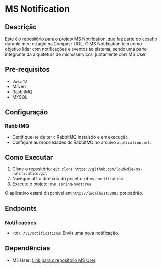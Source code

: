 # MS Notification

## Descrição
Este é o repositório para o projeto MS Notification, que faz parte do desafio durante meu estágio na Compass UOL. O MS Notification tem como objetivo lidar com notificações e eventos no sistema, sendo uma parte integrante da arquitetura de microsserviços, juntamente com MS User.

## Pré-requisitos
- Java 17
- Maven
- RabbitMQ
- MYSQL

## Configuração

### RabbitMQ
- Certifique-se de ter o RabbitMQ instalado e em execução.
- Configure as propriedades do RabbitMQ no arquivo `application.yml`.

## Como Executar
1. Clone o repositório: `git clone https://github.com/loudedje/ms-notification.git`
2. Navegue até o diretório do projeto: `cd ms-notification`
3. Execute o projeto: `mvn spring-boot:run`

O aplicativo estará disponível em `http://localhost:8083` por padrão.

## Endpoints

### Notificações
- `POST /v1/notifications`: Envia uma nova notificação.

## Dependências
- MS User: [Link para o repositório MS User](https://github.com/seu-usuario/ms-user)
